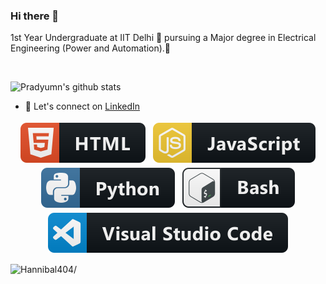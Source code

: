 ### Hi there 👋

1st Year Undergraduate at IIT Delhi 🔭 pursuing a Major degree in Electrical Engineering (Power and Automation).🌱</br>

</br>

![Pradyumn's github stats](https://github-readme-stats.vercel.app/api?username=hannibal404&show_icons=true)
</br>
- 🎉 Let's connect on [LinkedIn](https://www.linkedin.com/in/pradyumn-singh-rahar-5767131a3/)
<p align="center">
 <img src="https://raw.githubusercontent.com/8bithemant/8bithemant/master/svg/dev/languages/html.svg" alt="Twitter" style="vertical-align:top; margin:4px">
 <img src="https://raw.githubusercontent.com/8bithemant/8bithemant/master/svg/dev/languages/js.svg" alt="Twitter" style="vertical-align:top; margin:4px">
 <img src="https://raw.githubusercontent.com/8bithemant/8bithemant/master/svg/dev/languages/python.svg" alt="Twitter" style="vertical-align:top; margin:4px">
 <img src="https://raw.githubusercontent.com/8bithemant/8bithemant/master/svg/dev/tools/bash.svg" alt="Twitter" style="vertical-align:top; margin:4px">
  <img src="https://raw.githubusercontent.com/8bithemant/8bithemant/master/svg/dev/tools/visualstudio_code.svg" alt="Twitter" style="vertical-align:top; margin:4px">
</p>
<p align="left"> <img src=https://komarev.com/ghpvc/?username=Hannibal404 alt=Hannibal404/> </p>
